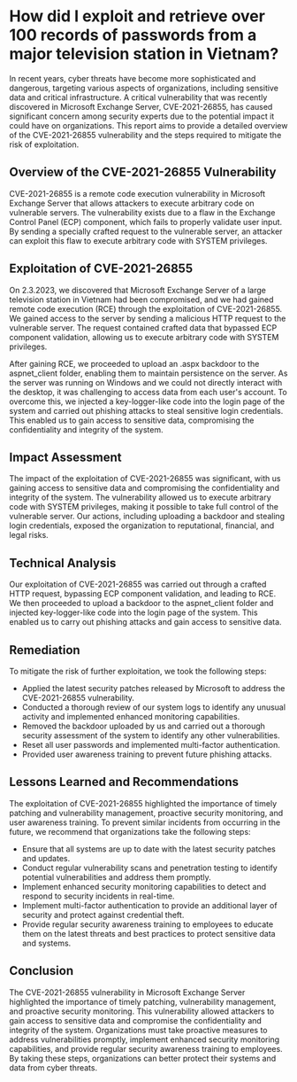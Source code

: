 # How did I exploit and retrieve over 100 records of passwords from a major television station in Vietnam?

In recent years, cyber threats have become more sophisticated and dangerous, targeting various aspects of organizations, including sensitive data and critical infrastructure. A critical vulnerability that was recently discovered in Microsoft Exchange Server, CVE-2021-26855, has caused significant concern among security experts due to the potential impact it could have on organizations. This report aims to provide a detailed overview of the CVE-2021-26855 vulnerability and the steps required to mitigate the risk of exploitation.
## Overview of the CVE-2021-26855 Vulnerability

CVE-2021-26855 is a remote code execution vulnerability in Microsoft Exchange Server that allows attackers to execute arbitrary code on vulnerable servers. The vulnerability exists due to a flaw in the Exchange Control Panel (ECP) component, which fails to properly validate user input. By sending a specially crafted request to the vulnerable server, an attacker can exploit this flaw to execute arbitrary code with SYSTEM privileges.
## Exploitation of CVE-2021-26855

On 2.3.2023, we discovered that Microsoft Exchange Server of a large television station in Vietnam had been compromised, and we had gained remote code execution (RCE) through the exploitation of CVE-2021-26855. We gained access to the server by sending a malicious HTTP request to the vulnerable server. The request contained crafted data that bypassed ECP component validation, allowing us to execute arbitrary code with SYSTEM privileges.

After gaining RCE, we proceeded to upload an .aspx backdoor to the aspnet_client folder, enabling them to maintain persistence on the server. As the server was running on Windows and we could not directly interact with the desktop, it was challenging to access data from each user's account. To overcome this, we injected a key-logger-like code into the login page of the system and carried out phishing attacks to steal sensitive login credentials. This enabled us to gain access to sensitive data, compromising the confidentiality and integrity of the system.
## Impact Assessment

The impact of the exploitation of CVE-2021-26855 was significant, with us gaining access to sensitive data and compromising the confidentiality and integrity of the system. The vulnerability allowed us to execute arbitrary code with SYSTEM privileges, making it possible to take full control of the vulnerable server. Our actions, including uploading a backdoor and stealing login credentials, exposed the organization to reputational, financial, and legal risks.
## Technical Analysis

Our exploitation of CVE-2021-26855 was carried out through a crafted HTTP request, bypassing ECP component validation, and leading to RCE. We then proceeded to upload a backdoor to the aspnet_client folder and injected key-logger-like code into the login page of the system. This enabled us to carry out phishing attacks and gain access to sensitive data.
## Remediation

To mitigate the risk of further exploitation, we took the following steps:

- Applied the latest security patches released by Microsoft to address the CVE-2021-26855 vulnerability.
- Conducted a thorough review of our system logs to identify any unusual activity and implemented enhanced monitoring capabilities.
- Removed the backdoor uploaded by us and carried out a thorough security assessment of the system to identify any other vulnerabilities.
- Reset all user passwords and implemented multi-factor authentication.
- Provided user awareness training to prevent future phishing attacks.

## Lessons Learned and Recommendations

The exploitation of CVE-2021-26855 highlighted the importance of timely patching and vulnerability management, proactive security monitoring, and user awareness training. To prevent similar incidents from occurring in the future, we recommend that organizations take the following steps:

- Ensure that all systems are up to date with the latest security patches and updates.
- Conduct regular vulnerability scans and penetration testing to identify potential vulnerabilities and address them promptly.
- Implement enhanced security monitoring capabilities to detect and respond to security incidents in real-time.
- Implement multi-factor authentication to provide an additional layer of security and protect against credential theft.
- Provide regular security awareness training to employees to educate them on the latest threats and best practices to protect sensitive data and systems.

## Conclusion

The CVE-2021-26855 vulnerability in Microsoft Exchange Server highlighted the importance of timely patching, vulnerability management, and proactive security monitoring. This vulnerability allowed attackers to gain access to sensitive data and compromise the confidentiality and integrity of the system. Organizations must take proactive measures to address vulnerabilities promptly, implement enhanced security monitoring capabilities, and provide regular security awareness training to employees. By taking these steps, organizations can better protect their systems and data from cyber threats.
